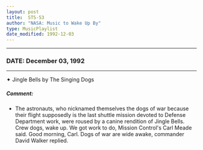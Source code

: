 ```yaml
---
layout: post
title:  STS-53
author: "NASA: Music to Wake Up By"
type: MusicPlaylist
date_modified: 1992-12-03
---
```


----
### DATE: December 03, 1992
----
✦ Jingle Bells by The Singing Dogs

##### Comment:
* The astronauts, who nicknamed themselves the dogs of war because their flight supposedly is the last shuttle mission devoted to Defense Department work, were roused by a canine rendition of Jingle Bells. Crew dogs, wake up. We got work to do, Mission Control's Carl Meade said. Good morning, Carl. Dogs of war are wide awake, commander David Walker replied.

